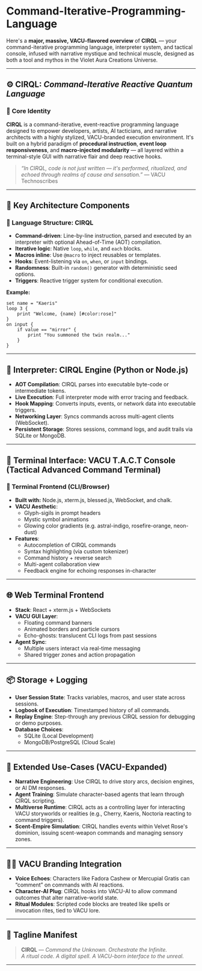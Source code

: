 # Command-Iterative-Programming-Language

Here's a **major, massive, VACU-flavored overview** of **CIRQL** — your command-iterative programming language, interpreter system, and tactical console, infused with narrative mystique and technical muscle, designed as both a tool and mythos in the Violet Aura Creations Universe.

---

## ⚙️ CIRQL: *Command-Iterative Reactive Quantum Language*

### 🧬 **Core Identity**

**CIRQL** is a command-iterative, event-reactive programming language designed to empower developers, artists, AI tacticians, and narrative architects with a highly stylized, VACU-branded execution environment. It's built on a hybrid paradigm of **procedural instruction**, **event loop responsiveness**, and **macro-injected modularity** — all layered within a terminal-style GUI with narrative flair and deep reactive hooks.

> *“In CIRQL, code is not just written — it's performed, ritualized, and echoed through realms of cause and sensation.”* — VACU Technoscribes

---

## 🧱 **Key Architecture Components**

### 🧾 Language Structure: CIRQL

- **Command-driven**: Line-by-line instruction, parsed and executed by an interpreter with optional Ahead-of-Time (AOT) compilation.
- **Iterative logic**: Native `loop`, `while`, and `each` blocks.
- **Macros inline**: Use `@macro` to inject reusables or templates.
- **Hooks**: Event-listening via `on`, `when`, or `input` bindings.
- **Randomness**: Built-in `random()` generator with deterministic seed options.
- **Triggers**: Reactive trigger system for conditional execution.

**Example:**
```cirql
set name = "Kaeris"
loop 3 {
    print "Welcome, {name} [#color:rose]"
}
on input {
    if value == "mirror" {
        print "You summoned the twin realm..."
    }
}
```

---

## 🧠 **Interpreter: CIRQL Engine (Python or Node.js)**

- **AOT Compilation**: CIRQL parses into executable byte-code or intermediate tokens.
- **Live Execution**: Full interpreter mode with error tracing and feedback.
- **Hook Mapping**: Converts inputs, events, or network data into executable triggers.
- **Networking Layer**: Syncs commands across multi-agent clients (WebSocket).
- **Persistent Storage**: Stores sessions, command logs, and audit trails via SQLite or MongoDB.

---

## 🧩 **Terminal Interface: VACU T.A.C.T Console (Tactical Advanced Command Terminal)**

### 🧨 Terminal Frontend (CLI/Browser)

- **Built with:** Node.js, xterm.js, blessed.js, WebSocket, and chalk.
- **VACU Aesthetic**:
  - Glyph-sigils in prompt headers
  - Mystic symbol animations
  - Glowing color gradients (e.g. astral-indigo, rosefire-orange, neon-dust)
- **Features**:
  - Autocompletion of CIRQL commands
  - Syntax highlighting (via custom tokenizer)
  - Command history + reverse search
  - Multi-agent collaboration view
  - Feedback engine for echoing responses in-character

---

## 🌐 **Web Terminal Frontend**

- **Stack**: React + xterm.js + WebSockets
- **VACU GUI Layer**:
  - Floating command banners
  - Animated borders and particle cursors
  - Echo-ghosts: translucent CLI logs from past sessions
- **Agent Sync**:
  - Multiple users interact via real-time messaging
  - Shared trigger zones and action propagation

---

## 📦 **Storage + Logging**

- **User Session State**: Tracks variables, macros, and user state across sessions.
- **Logbook of Execution**: Timestamped history of all commands.
- **Replay Engine**: Step-through any previous CIRQL session for debugging or demo purposes.
- **Database Choices**:
  - SQLite (Local Development)
  - MongoDB/PostgreSQL (Cloud Scale)

---

## 🌌 **Extended Use-Cases (VACU-Expanded)**

- **Narrative Engineering**: Use CIRQL to drive story arcs, decision engines, or AI DM responses.
- **Agent Training**: Simulate character-based agents that learn through CIRQL scripting.
- **Multiverse Runtime**: CIRQL acts as a controlling layer for interacting VACU storyworlds or realities (e.g., Cherry, Kaeris, Noctoria reacting to command triggers).
- **Scent-Empire Simulation**: CIRQL handles events within Velvet Rose's dominion, issuing scent-weapon commands and managing sensory zones.

---

## 🧝‍♀️ VACU Branding Integration

- **Voice Echoes**: Characters like Fadora Cashew or Mercupial Gratis can “comment” on commands with AI reactions.
- **Character-AI Plug**: CIRQL hooks into VACU-AI to allow command outcomes that alter narrative-world state.
- **Ritual Modules**: Scripted code blocks are treated like spells or invocation rites, tied to VACU lore.

---

## 🎇 Tagline Manifest

> **CIRQL** — *Command the Unknown. Orchestrate the Infinite.*  
> *A ritual code. A digital spell. A VACU-born interface to the unreal.*

---

